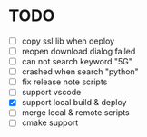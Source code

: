 # TODO

- [ ] copy ssl lib when deploy
- [ ] reopen download dialog failed
- [ ] can not search keyword "5G"
- [ ] crashed when search "python"
- [ ] fix release note scripts
- [ ] support vscode
- [x] support local build & deploy
- [ ] merge local & remote scripts
- [ ] cmake support
